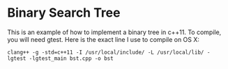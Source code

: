 # Binary Search Tree
This is an example of how to implement a binary tree in c++11. To compile, you will need gtest. Here is the exact line I use to compile on OS X: 

```
clang++ -g -std=c++11 -I /usr/local/include/ -L /usr/local/lib/ -lgtest -lgtest_main bst.cpp -o bst
```

